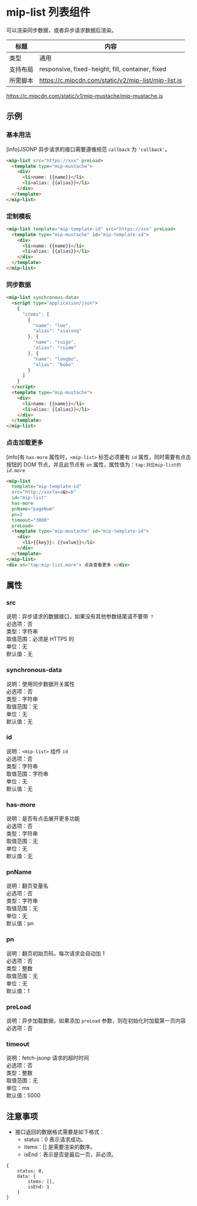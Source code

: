 # mip-list 列表组件

可以渲染同步数据，或者异步请求数据后渲染。

标题|内容
----|----
类型|通用
支持布局|responsive, fixed-height, fill, container, fixed
所需脚本|<https://c.mipcdn.com/static/v2/mip-list/mip-list.js></br>
<https://c.mipcdn.com/static/v1/mip-mustache/mip-mustache.js>

## 示例

### 基本用法

[info]JSONP 异步请求的接口需要遵循规范 `callback` 为 `'callback'`。

```html
<mip-list src="https://xxx" preLoad>
  <template type="mip-mustache">
    <div>
      <li>name: {{name}}</li>
      <li>alias: {{alias}}</li>
    </div>
  </template>
</mip-list>
```

### 定制模板

```html
<mip-list template="mip-template-id" src="https://xxx" preLoad>
  <template type="mip-mustache" id="mip-template-id">
    <div>
      <li>name: {{name}}</li>
      <li>alias: {{alias}}</li>
    </div>
  </template>
</mip-list>
```

### 同步数据

```html
<mip-list synchronous-data>
  <script type="application/json">
    {
      "items": [
        {
          "name": "lee",
          "alias": "xialong"
        }, {
          "name": "ruige",
          "alias": "ruimm"
        }, {
          "name": "langbo",
          "alias": "bobo"
        }
      ]
    }
  </script>
  <template type="mip-mustache">
    <div>
      <li>name: {{name}}</li>
      <li>alias: {{alias}}</li>
    </div>
  </template>
</mip-list>
```

### 点击加载更多

[info]有 `has-more` 属性时，`<mip-list>` 标签必须要有 `id` 属性，同时需要有点击按钮的 DOM 节点，并且此节点有 `on` 属性，属性值为：`tap:对应mip-list的id.more`

```html
<mip-list 
  template="mip-template-id"
  src="http://xxx?a=a&b=b"
  id="mip-list"
  has-more
  pnName="pageNum"
  pn=2
  timeout="3000"
  preLoad>
  <template type="mip-mustache" id="mip-template-id">
    <div>
      <li>{{key}}: {{value}}</li>
    </div>
  </template>
</mip-list>
<div on="tap:mip-list.more"> 点击查看更多 </div>
```

## 属性

### src

说明：异步请求的数据接口，如果没有其他参数结尾请不要带 `？`      
必选项：否    
类型：字符串    
取值范围：必须是 HTTPS 的    
单位：无    
默认值：无

### synchronous-data

说明：使用同步数据开关属性    
必选项：否    
类型：字符串    
取值范围：无    
单位：无    
默认值：无 

### id

说明：`<mip-list>` 组件 `id`    
必选项：否    
类型：字符串    
取值范围：字符串    
单位：无    
默认值：无

### has-more

说明：是否有点击展开更多功能   
必选项：否    
类型：字符串    
取值范围：无    
单位：无    
默认值：无

### pnName

说明：翻页变量名     
必选项：否    
类型：字符串    
取值范围：无    
单位：无    
默认值：pn

### pn

说明：翻页初始页码，每次请求会自动加 1     
必选项：否    
类型：整数    
取值范围：无    
单位：无    
默认值：1 

### preLoad

说明：异步加载数据，如果添加 `preLoad` 参数，则在初始化时加载第一页内容     
必选项：否    

### timeout

说明：fetch-jsonp 请求的超时时间         
必选项：否   
类型：整数   
取值范围：无   
单位：ms   
默认值：5000

## 注意事项

- 接口返回的数据格式需要是如下格式：
    - status：0 表示请求成功。
    - items：[] 是需要渲染的数序。
    - isEnd：表示是否是最后一页，非必须。

```
{
    status: 0, 
    data: { 
        items: [], 
        isEnd: 1 
    }
}  
```    
